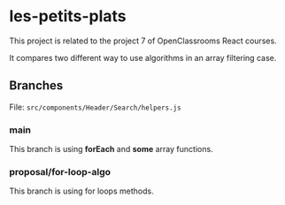 # les-petits-plats

This project is related to the project 7 of OpenClassrooms React courses.

It compares two different way to use algorithms in an array filtering case.

## Branches

File: `src/components/Header/Search/helpers.js`

### main

This branch is using **forEach** and **some** array functions.

### proposal/for-loop-algo

This branch is using for loops methods.
